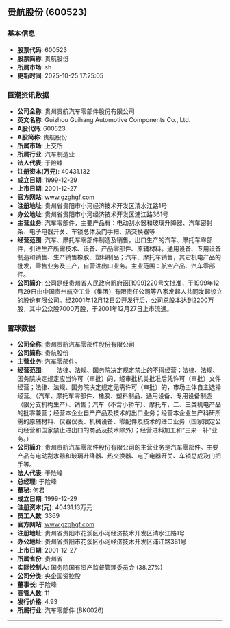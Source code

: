 ## 贵航股份 (600523)

### 基本信息

- **股票代码**: 600523
- **股票简称**: 贵航股份
- **所属市场**: sh
- **更新时间**: 2025-10-25 17:25:05

### 巨潮资讯数据

- **公司全称**: 贵州贵航汽车零部件股份有限公司
- **英文名称**: Guizhou Guihang Automotive Components Co., Ltd.
- **A股代码**: 600523
- **A股简称**: 贵航股份
- **所属市场**: 上交所
- **所属行业**: 汽车制造业
- **法人代表**: 于险峰
- **注册资本(万元)**: 40431.132
- **成立日期**: 1999-12-29
- **上市日期**: 2001-12-27
- **官方网站**: www.gzghgf.com
- **注册地址**: 贵州省贵阳市小河经济技术开发区清水江路1号
- **办公地址**: 贵州省贵阳市小河经济技术开发区浦江路361号
- **主营业务**: 汽车零部件，主要产品有：电动刮水器和玻璃升降器、汽车密封条、电子电器开关、车锁总体及门手把、热交换器等
- **经营范围**: 汽车、摩托车零部件制造及销售，出口生产的汽车、摩托车零部件，引进生产所需技术、设备、产品零部件、原辅材料。通用设备、专用设备制造和销售、生产销售橡胶、塑料制品；汽车、摩托车销售，其它机电产品的批发，零售业务及三产，自营进出口业务。主业范围：航空产品、汽车零部件。
- **公司简介**: 公司是经贵州省人民政府黔府函[1999]220号文批准，于1999年12月29日由中国贵州航空工业（集团）有限责任公司等八家发起人共同发起设立的股份有限公司。经2001年12月12日公开发行后，公司总股本达到2200万股，其中公众股7000万股，于2001年12月27日上市流通。

### 雪球数据

- **公司全称**: 贵州贵航汽车零部件股份有限公司
- **公司简称**: 贵航股份
- **主营业务**: 汽车零部件。
- **经营范围**: 　　法律、法规、国务院决定规定禁止的不得经营；法律、法规、国务院决定规定应当许可（审批）的，经审批机关批准后凭许可（审批）文件经营；法律、法规、国务院决定规定无需许可（审批）的，市场主体自主选择经营。（汽车、摩托车零部件、橡胶、塑料制品、通用设备、专用设备制造（限分支机构生产）、销售；汽车（不含小轿车）、摩托车，二、三类机电产品的批零兼营；经营本企业自产产品及技术的出口业务；经营本企业生产科研所需的原辅材料、仪器仪表、机械设备、零配件及技术的进口业务（国家限定公司经营和国家禁止进出口的商品及技术除外）；经营进料加工和“三来一补”业务。）
- **公司简介**: 贵州贵航汽车零部件股份有限公司的主营业务是汽车零部件。主要产品有电动刮水器和玻璃升降器、热交换器、电子电器开关、车锁总成及门把手等。
- **法人代表**: 于险峰
- **总经理**: 于险峰
- **董秘**: 何君
- **成立日期**: 1999-12-29
- **注册资本(元)**: 40431.13万元
- **员工人数**: 3369
- **官方网站**: www.gzghgf.com
- **注册地址**: 贵州省贵阳市花溪区小河经济技术开发区清水江路1号
- **办公地址**: 贵州省贵阳市花溪区小河经济技术开发区浦江路361号
- **上市日期**: 2001-12-27
- **所属省份**: 贵州省
- **实际控制人**: 国务院国有资产监督管理委员会 (38.27%)
- **公司分类**: 央企国资控股
- **董事长**: 于险峰
- **高管人数**: 11
- **发行价格**: 4.93
- **所属行业**: 汽车零部件 (BK0026)

---